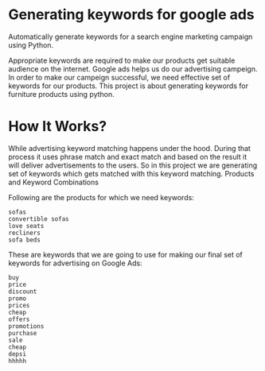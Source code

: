 # Generating keywords for google ads

Automatically generate keywords for a search engine marketing campaign using Python. 

Appropriate keywords are required to make our products get suitable audience on the internet. Google ads helps us do our advertising campeign. In order to make our campeign successful, we need effective set of keywords for our products. This project is about generating keywords for furniture products using python.

# How It Works?

While advertising keyword matching happens under the hood. During that process it uses phrase match and exact match and based on the result it will deliver advertisements to the users. So in this project we are generating set of keywords which gets matched with this keyword matching.
Products and Keyword Combinations

Following are the products for which we need keywords:
    
    sofas
    convertible sofas
    love seats
    recliners
    sofa beds

These are keywords that we are going to use for making our final set of keywords for advertising on Google Ads:

    buy
    price
    discount
    promo
    prices
    cheap
    offers
    promotions
    purchase
    sale
    cheap
    depsi
    hhhhh
